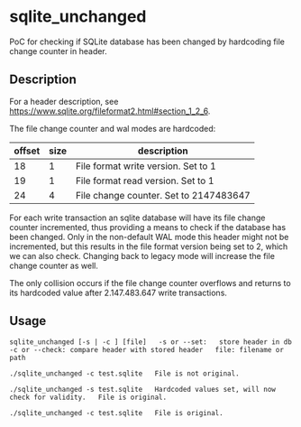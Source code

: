# sqlite_unchanged
PoC for checking if SQLite database has been changed by hardcoding file change counter in header.

## Description
For a header description, see https://www.sqlite.org/fileformat2.html#section_1_2_6. 

The file change counter and wal modes are hardcoded:

offset | size | description
-------|------|------------
18 | 1 | File format write version. Set to 1
19 | 1 | File format read version. Set to 1
24 | 4 | File change counter. Set to 2147483647

For each write transaction an sqlite database will have its file change counter incremented, thus providing a means to check if the database has been changed. Only in the non-default WAL mode this header might not be incremented, but this results in the file format version being set to 2, which we can also check. Changing back to legacy mode will increase the file change counter as well.

The only collision occurs if the file change counter overflows and returns to its hardcoded value after 2.147.483.647 write transactions.

## Usage
`sqlite_unchanged [-s | -c ] [file]  
        -s or --set:   store header in db  
        -c or --check: compare header with stored header  
        file: filename or path`  

`./sqlite_unchanged -c test.sqlite  
File is not original.`  

`./sqlite_unchanged -s test.sqlite  
Hardcoded values set, will now check for validity.  
File is original.`  

`./sqlite_unchanged -c test.sqlite  
File is original.`  